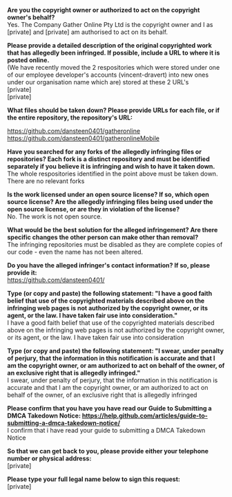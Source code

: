 **Are you the copyright owner or authorized to act on the copyright owner's behalf?**  
Yes. The Company Gather Online Pty Ltd is the copyright owner and I as [private] and [private] am authorised to act on its behalf.

**Please provide a detailed description of the original copyrighted work that has allegedly been infringed. If possible, include a URL to where it is posted online.**  
(We have recently moved the 2 respositories which were stored under one of our employee developer's accounts (vincent-dravert) into new ones under our organisation name which are) stored at these 2 URL's  
[private]  
[private]

**What files should be taken down? Please provide URLs for each file, or if the entire repository, the repository's URL:**

https://github.com/dansteen0401/gatheronline  
https://github.com/dansteen0401/gatheronlineMobile

**Have you searched for any forks of the allegedly infringing files or repositories? Each fork is a distinct repository and must be identified separately if you believe it is infringing and wish to have it taken down.**  
The whole respositories identified in the point above must be taken down. There are no relevant forks 

**Is the work licensed under an open source license? If so, which open source license? Are the allegedly infringing files being used under the open source license, or are they in violation of the license?**  
No. The work is not open source.

**What would be the best solution for the alleged infringement? Are there specific changes the other person can make other than removal?**  
The infringing repositories must be disabled as they are complete copies of our code - even the name has not been altered.

**Do you have the alleged infringer's contact information? If so, please provide it:**  
https://github.com/dansteen0401/

**Type (or copy and paste) the following statement: "I have a good faith belief that use of the copyrighted materials described above on the infringing web pages is not authorized by the copyright owner, or its agent, or the law. I have taken fair use into consideration."**  
I have a good faith belief that use of the copyrighted materials described above on the infringing web pages is not authorized by the copyright owner, or its agent, or the law. I have taken fair use into consideration

**Type (or copy and paste) the following statement: "I swear, under penalty of perjury, that the information in this notification is accurate and that I am the copyright owner, or am authorized to act on behalf of the owner, of an exclusive right that is allegedly infringed."**  
I swear, under penalty of perjury, that the information in this notification is accurate and that I am the copyright owner, or am authorized to act on behalf of the owner, of an exclusive right that is allegedly infringed  

**Please confirm that you have you have read our Guide to Submitting a DMCA Takedown Notice: https://help.github.com/articles/guide-to-submitting-a-dmca-takedown-notice/**  
I confirm that i have read your guide to submitting a DMCA Takedown Notice

**So that we can get back to you, please provide either your telephone number or physical address:**  
[private]

**Please type your full legal name below to sign this request:**  
[private]

